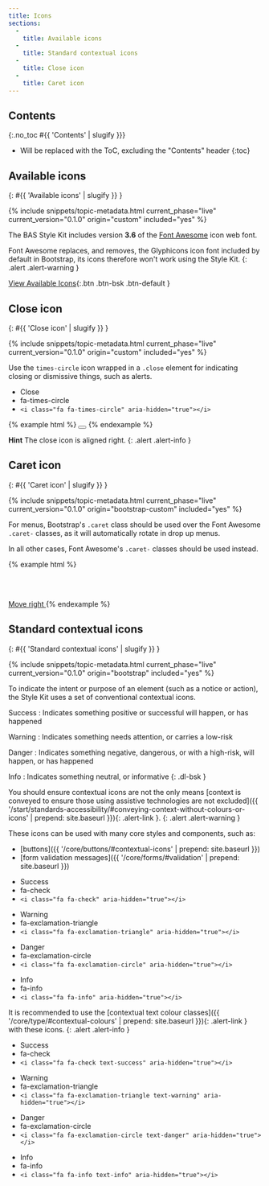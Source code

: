 ```yaml
---
title: Icons
sections:
  -
    title: Available icons
  -
    title: Standard contextual icons
  -
    title: Close icon
  -
    title: Caret icon
---
```


## Contents
{:.no_toc #{{ 'Contents' | slugify }}}

* Will be replaced with the ToC, excluding the "Contents" header
{:toc}

## Available icons
{: #{{ 'Available icons' | slugify }} }

{% include snippets/topic-metadata.html current_phase="live" current_version="0.1.0" origin="custom" included="yes" %}

The BAS Style Kit includes version **3.6** of the [Font Awesome](http://fontawesome.io) icon web font.

Font Awesome replaces, and removes, the Glyphicons icon font included by default in Bootstrap, its icons therefore
won't work using the Style Kit.
{: .alert .alert-warning }

[View Available Icons](http://fontawesome.io/icons/){:.btn .btn-bsk .btn-default }

## Close icon
{: #{{ 'Close icon' | slugify }} }

{% include snippets/topic-metadata.html current_phase="live" current_version="0.1.0" origin="custom" included="yes" %}

Use the `times-circle` icon wrapped in a `.close` element for indicating closing or dismissive things, such as alerts.

<div class="bsk-docs-icons-wrapper">
  <div class="row">
    <div class="col-md-3">
      <div class="bsk-docs-icon"><i class="fa fa-4x fa-fw fa-times-circle" aria-hidden="true"></i></div>
      <ul class="list-unstyled text-center bsk-docs-icons-details">
        <li>Close</li>
        <li class="bsk-docs-icon-reference">fa-times-circle</li>
        <li><code>&lt;i class="fa fa-times-circle" aria-hidden="true"&gt;&lt;/i&gt;</code></li>
      </ul>
    </div>
  </div>
</div>

{% example html %}
<button type="button" class="close" aria-label="Close"><i class="fa fa-times-circle" aria-hidden="true"></i></button>
{% endexample %}

**Hint** The close icon is aligned right.
{: .alert .alert-info }

## Caret icon
{: #{{ 'Caret icon' | slugify }} }

{% include snippets/topic-metadata.html current_phase="live" current_version="0.1.0" origin="bootstrap-custom" included="yes" %}

For menus, Bootstrap's `.caret` class should be used over the Font Awesome `.caret-` classes, as it will automatically
rotate in drop up menus.

In all other cases, Font Awesome's `.caret-` classes should be used instead.

{% example html %}
<span class="caret"></span>

<br /><br />

<a href="#">Move right <i class="fa fa-caret-right" aria-hidden="true"></i></a>
{% endexample %}

## Standard contextual icons
{: #{{ 'Standard contextual icons' | slugify }} }

{% include snippets/topic-metadata.html current_phase="live" current_version="0.1.0" origin="bootstrap" included="yes" %}

To indicate the intent or purpose of an element (such as a notice or action), the Style Kit uses a set of conventional
contextual icons.

Success
: Indicates something positive or successful will happen, or has happened

Warning
: Indicates something needs attention, or carries a low-risk

Danger
: Indicates something negative, dangerous, or with a high-risk, will happen, or has happened

Info
: Indicates something neutral, or informative
{: .dl-bsk }

You should ensure contextual icons are not the only means
 [context is conveyed to ensure those using assistive technologies are not excluded]({{ '/start/standards-accessibility/#conveying-context-without-colours-or-icons' | prepend: site.baseurl }}){: .alert-link }.
{: .alert .alert-warning }

These icons can be used with many core styles and components, such as:

* [buttons]({{ '/core/buttons/#contextual-icons' | prepend: site.baseurl }})
* [form validation messages]({{ '/core/forms/#validation' | prepend: site.baseurl }})

<div class="bsk-docs-icons-wrapper">
  <div class="row">
    <div class="col-md-3">
      <div class="bsk-docs-icon"><i class="fa fa-4x fa-fw fa-check" aria-hidden="true"></i></div>
      <ul class="list-unstyled text-center bsk-docs-icons-details">
        <li>Success</li>
        <li class="bsk-docs-icon-reference">fa-check</li>
        <li><code>&lt;i class="fa fa-check" aria-hidden="true"&gt;&lt;/i&gt;</code></li>
      </ul>
    </div>
    <div class="col-md-3">
      <div class="bsk-docs-icon"><i class="fa fa-4x fa-fw fa-exclamation-triangle" aria-hidden="true"></i></div>
      <ul class="list-unstyled text-center bsk-docs-icons-details">
        <li>Warning</li>
        <li class="bsk-docs-icon-reference">fa-exclamation-triangle</li>
        <li><code>&lt;i class="fa fa-exclamation-triangle" aria-hidden="true"&gt;&lt;/i&gt;</code></li>
      </ul>
    </div>
    <div class="col-md-3">
      <div class="bsk-docs-icon"><i class="fa fa-4x fa-fw fa-exclamation-circle" aria-hidden="true"></i></div>
      <ul class="list-unstyled text-center bsk-docs-icons-details">
        <li>Danger</li>
        <li class="bsk-docs-icon-reference">fa-exclamation-circle</li>
        <li><code>&lt;i class="fa fa-exclamation-circle" aria-hidden="true"&gt;&lt;/i&gt;</code></li>
      </ul>
    </div>
    <div class="col-md-3">
      <div class="bsk-docs-icon"><i class="fa fa-4x fa-fw fa-info" aria-hidden="true"></i></div>
      <ul class="list-unstyled text-center bsk-docs-icons-details">
        <li>Info</li>
        <li class="bsk-docs-icon-reference">fa-info</li>
        <li><code>&lt;i class="fa fa-info" aria-hidden="true"&gt;&lt;/i&gt;</code></li>
      </ul>
    </div>
  </div>
</div>

It is recommended to use the
[contextual text colour classes]({{ '/core/type/#contextual-colours' | prepend: site.baseurl }}){: .alert-link } with
these icons.
{: .alert .alert-info }

<div class="bsk-docs-icons-wrapper">
  <div class="row">
    <div class="col-md-3">
      <div class="bsk-docs-icon"><i class="fa fa-4x fa-fw fa-check text-success"
      aria-hidden="true"></i></div>
      <ul class="list-unstyled text-center bsk-docs-icons-details">
        <li>Success</li>
        <li class="bsk-docs-icon-reference">fa-check</li>
        <li><code>&lt;i class="fa fa-check text-success" aria-hidden="true"&gt;&lt;/i&gt;</code></li>
      </ul>
    </div>
    <div class="col-md-3">
      <div class="bsk-docs-icon"><i class="fa fa-4x fa-fw fa-exclamation-triangle text-warning"
      aria-hidden="true"></i></div>
      <ul class="list-unstyled text-center bsk-docs-icons-details">
        <li>Warning</li>
        <li class="bsk-docs-icon-reference">fa-exclamation-triangle</li>
        <li><code>&lt;i class="fa fa-exclamation-triangle text-warning" aria-hidden="true"&gt;&lt;/i&gt;</code></li>
      </ul>
    </div>
    <div class="col-md-3">
      <div class="bsk-docs-icon"><i class="fa fa-4x fa-fw fa-exclamation-circle text-danger"
      aria-hidden="true"></i></div>
      <ul class="list-unstyled text-center bsk-docs-icons-details">
        <li>Danger</li>
        <li class="bsk-docs-icon-reference">fa-exclamation-circle</li>
        <li><code>&lt;i class="fa fa-exclamation-circle text-danger" aria-hidden="true"&gt;&lt;/i&gt;</code></li>
      </ul>
    </div>
    <div class="col-md-3">
      <div class="bsk-docs-icon"><i class="fa fa-4x fa-fw fa-info text-info"
      aria-hidden="true"></i></div>
      <ul class="list-unstyled text-center bsk-docs-icons-details">
        <li>Info</li>
        <li class="bsk-docs-icon-reference">fa-info</li>
        <li><code>&lt;i class="fa fa-info text-info" aria-hidden="true"&gt;&lt;/i&gt;</code></li>
      </ul>
    </div>
  </div>
</div>

